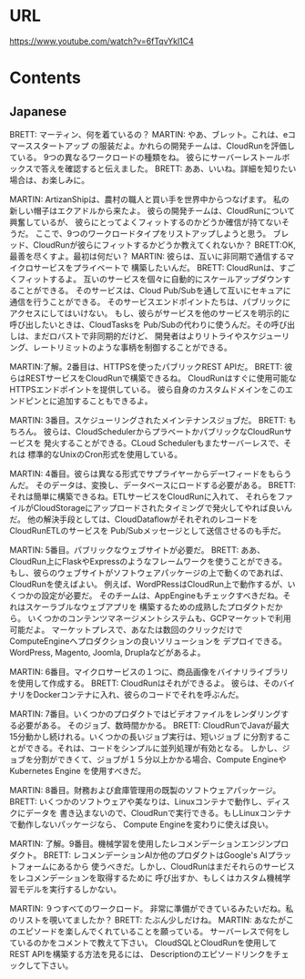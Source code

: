 # URL
https://www.youtube.com/watch?v=6fTqvYkl1C4

# Contents
## Japanese
BRETT: マーティン、何を着ているの？
MARTIN: やあ、ブレット。これは、eコマーススタートアップ
の服装だよ。かれらの開発チームは、CloudRunを評価している。
9つの異なるワークロードの種類をね。
彼らにサーバーレストールボックスで答えを確認すると伝えました。
BRETT: ああ、いいね。詳細を知りたい場合は、お楽しみに。

MARTIN: ArtizanShipは、農村の職人と買い手を世界中からつなげます。
私の新しい帽子はエクアドルから来たよ。
彼らの開発チームは、CloudRunについて興奮しているが、
彼らにとってよくフィットするのかどうか確信が持てないそうだ。
ここで、9つのワークロードタイプをリストアップしようと思う。
ブレッド、CloudRunが彼らにフィットするかどうか教えてくれないか？
BRETT:OK, 最善を尽くすよ。最初は何だい？
MARTIN: 彼らは、互いに非同期で通信するマイクロサービスをプライベートで
構築したいんだ。
BRETT: CloudRunは、すごくフィットするよ。
互いのサービスを個々に自動的にスケールアップダウンすることができる。
そのサービスは、Cloud Pub/Subを通して互いにセキュアに通信を行うことができる。
そのサービスエンドポイントたちは、パブリックにアクセスにしてはいけない。
もし、彼らがサービスを他のサービスを明示的に呼び出したいときは、CloudTasksを
Pub/Subの代わりに使うんだ。その呼び出しは、まだロバストで非同期的だけど、
開発者はよりリトライやスケジューリング、レートリミットのような事柄を制御することができる。

MARTIN:了解。2番目は、HTTPSを使ったパブリックREST APIだ。
BRETT: 彼らはRESTサービスをCloudRunで構築できるね。
CloudRunはすぐに使用可能なHTTPSエンドポイントを提供している。
彼ら自身のカスタムドメインをこのエンドピンとに追加することもできるよ。

MARTIN: 3番目。スケジューリングされたメインテナンスジョブだ。
BRETT: もちろん。
彼らは、CloudSchedulerからプラベートかパブリックなCloudRunサービスを
発火することができる。CLoud Schedulerもまたサーバーレスで、それは
標準的なUnixのCron形式を使用している。

MARTIN: 4番目。彼らは異なる形式でサプライヤーからデーtフィードをもらうんだ。
そのデータは、変換し、データベースにロードする必要がある。
BRETT: それは簡単に構築できるね。ETLサービスをCloudRunに入れて、
それらをファイルがCloudStorageにアップロードされたタイミングで発火してやれば良いんだ。
他の解決手段としては、CloudDataflowがそれぞれのレコードをCloudRunETLのサービスを
Pub/Subメッセージとして送信させるのも手だ。

MARTIN: 5番目。パブリックなウェブサイトが必要だ。
BRETT: ああ、CloudRun上にFlaskやExpressのようなフレームワークを使うことができる。
もし、彼らのウェブサイトがソフトウェアパッケージの上で動くのであれば、CloudRunを使えばよい。
例えば、WordPRessはCloudRun上で動作するが、いくつかの設定が必要だ。
そのチームは、AppEngineもチェックすべきだね。それはスケーラブルなウェブアプリを
構築するための成熟したプロダクトだから。
いくつかのコンテンツマネージメントシステムも、GCPマーケットで利用可能だよ。
マーケットプレスで、あなたは数回のクリックだけでComputeEngineへプロダクションの良いソリューションを
デプロイできる。WordPress, Magento, Joomla, Druplaなどがあるよ。

MARTIN: 6番目。マイクロサービスの１つに、商品画像をバイナリライブラリを使用して作成する。
BRETT: CloudRunはそれができるよ。
彼らは、そのバイナリをDockerコンテナに入れ、彼らのコードでそれを呼ぶんだ。

MARTIN: 7番目。いくつかのプロダクトではビデオファイルをレンダリングする必要がある。
そのジョブ、数時間かかる。
BRETT: CloudRunでJavaが最大15分動かし続けれる。いくつかの長いジョブ実行は、短いジョブ
に分割することができる。それは、コードをシンプルに並列処理が有効となる。
しかし、ジョブを分割ができくて、ジョブが１５分以上かかる場合、Compute EngineやKubernetes Engine
を使用すべきだ。

MARTIN: 8番目。財務および倉庫管理用の既製のソフトウェアパッケージ。
BRETT: いくつかのソフトウェアや美なりは、Linuxコンテナで動作し、ディスクにデータを
書き込まないので、CloudRunで実行できる。もしLinuxコンテナで動作しないパッケージなら、
Compute Engineを変わりに使えば良い。

MARTIN: 了解。9番目。機械学習を使用したレコメンデーションエンジンプロダクト。
BRETT: レコメンデーションAIか他のプロダクトはGoogle's AIプラットフォームにあるから
使うべきだ。しかし、CloudRunはまだそれらのサービスをレコメンデーションを取得するために
呼び出すか、もしくはカスタム機械学習モデルを実行するしかない。

MARTIN: ９つすべてのワークロード。
非常に準備ができているみたいだね。私のリストを覗いてましたか？
BRETT: たぶん少しだけね。
MARTIN: あなたがこのエピソードを楽しんでくれていることを願っている。
サーバーレスで何をしているのかをコメントで教えて下さい。
CloudSQLとCloudRunを使用してREST APIを構築する方法を見るには、
Descriptionのエピソードリンクをチェックして下さい。